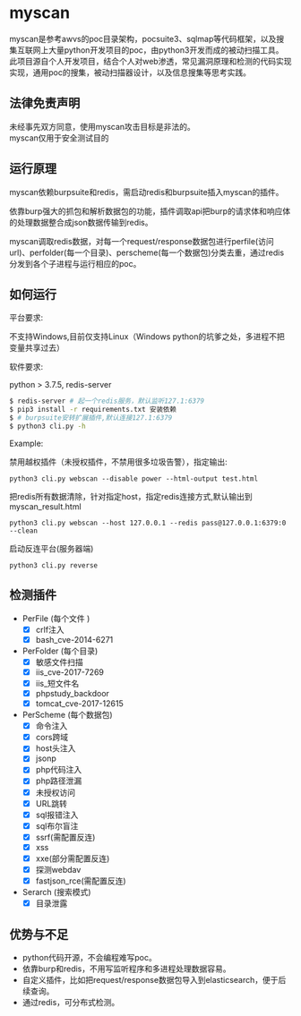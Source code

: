 # myscan

myscan是参考awvs的poc目录架构，pocsuite3、sqlmap等代码框架，以及搜集互联网上大量python开发项目的poc，由python3开发而成的被动扫描工具。
此项目源自个人开发项目，结合个人对web渗透，常见漏洞原理和检测的代码实现实现，通用poc的搜集，被动扫描器设计，以及信息搜集等思考实践。

## 法律免责声明

未经事先双方同意，使用myscan攻击目标是非法的。  
myscan仅用于安全测试目的

## 运行原理
myscan依赖burpsuite和redis，需启动redis和burpsuite插入myscan的插件。

依靠burp强大的抓包和解析数据包的功能，插件调取api把burp的请求体和响应体的处理数据整合成json数据传输到redis。

myscan调取redis数据，对每一个request/response数据包进行perfile(访问url)、perfolder(每一个目录)、perscheme(每一个数据包)分类去重，通过redis分发到各个子进程与运行相应的poc。

## 如何运行

平台要求:

不支持Windows,目前仅支持Linux（Windows python的坑爹之处，多进程不把变量共享过去）

软件要求: 

python > 3.7.5, redis-server

```bash
$ redis-server # 起一个redis服务，默认监听127.1:6379
$ pip3 install -r requirements.txt 安装依赖
$ # burpsuite安转扩展插件,默认连接127.1:6379
$ python3 cli.py -h 
```

Example:


禁用越权插件（未授权插件，不禁用很多垃圾告警），指定输出:

```
python3 cli.py webscan --disable power --html-output test.html
```
把redis所有数据清除，针对指定host，指定redis连接方式,默认输出到myscan_result.html

```
python3 cli.py webscan --host 127.0.0.1 --redis pass@127.0.0.1:6379:0 --clean
```
启动反连平台(服务器端)

```
python3 cli.py reverse
```

## 检测插件

- PerFile (每个文件 )
    - [x] crlf注入
    - [x] bash_cve-2014-6271
- PerFolder (每个目录)
    - [x] 敏感文件扫描
    - [x] iis_cve-2017-7269
    - [x] iis_短文件名
    - [x] phpstudy_backdoor
    - [x] tomcat_cve-2017-12615
- PerScheme (每个数据包)
    - [x] 命令注入
    - [x] cors跨域
    - [x] host头注入
    - [x] jsonp
    - [x] php代码注入
    - [x] php路径泄漏
    - [x] 未授权访问
    - [x] URL跳转
    - [x] sql报错注入
    - [x] sql布尔盲注
    - [x] ssrf(需配置反连)
    - [x] xss
    - [x] xxe(部分需配置反连)
    - [x] 探测webdav
    - [x] fastjson_rce(需配置反连)
- Serarch (搜索模式)
    - [x] 目录泄露

## 优势与不足

* python代码开源，不会编程难写poc。
* 依靠burp和redis，不用写监听程序和多进程处理数据容易。
* 自定义插件，比如把request/response数据包导入到elasticsearch，便于后续查询。
* 通过redis，可分布式检测。
